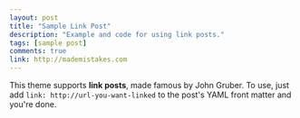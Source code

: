 ```yaml
---
layout: post
title: "Sample Link Post"
description: "Example and code for using link posts."
tags: [sample post]
comments: true
link: http://mademistakes.com  
---
```


This theme supports **link posts**, made famous by John Gruber. To use, just add `link: http://url-you-want-linked` to the post's YAML front matter and you're done.
